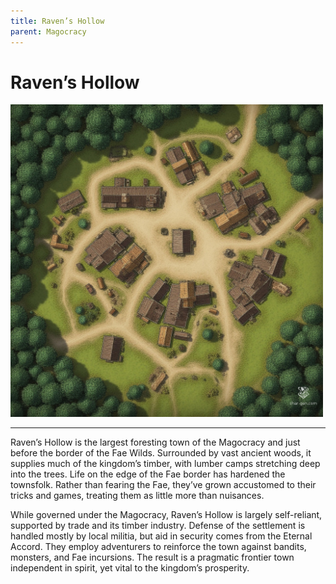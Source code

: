 ```yaml
---
title: Raven’s Hollow
parent: Magocracy
---
```


# Raven’s Hollow

<img src="Ravens_Hollow.png" alt="Raven’s Hollow" width="500"/>

---

Raven’s Hollow is the largest foresting town of the Magocracy and just before the border of the Fae Wilds. Surrounded by vast ancient woods, it supplies much of the kingdom’s timber, with lumber camps stretching deep into the trees. Life on the edge of the Fae border has hardened the townsfolk. Rather than fearing the Fae, they’ve grown accustomed to their tricks and games, treating them as little more than nuisances.

While governed under the Magocracy, Raven’s Hollow is largely self-reliant, supported by trade and its timber industry. Defense of the settlement is handled mostly by local militia, but aid in security comes from the Eternal Accord.  They employ adventurers to reinforce the town against bandits, monsters, and Fae incursions. The result is a pragmatic frontier town independent in spirit, yet vital to the kingdom’s prosperity.